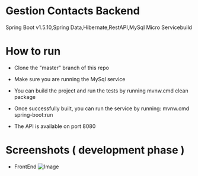 # Gestion Contacts Backend
Spring Boot v1.5.10,Spring Data,Hibernate,RestAPI,MySql
Micro Servicebuild

# How to run

- Clone the "master" branch of this repo

- Make sure you are running the MySql service

- You can build the project and run the tests by running mvnw.cmd clean package

- Once successfully built, you can run the service by running: mvnw.cmd spring-boot:run

- The API is available on port 8080

# Screenshots ( development phase )

* FrontEnd
![Image](/screen.png)
